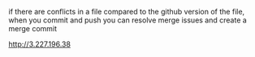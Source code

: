 if there are conflicts in a file compared to the github version of the file, when you commit and push you can resolve merge issues and create a merge commit

http://3.227.196.38